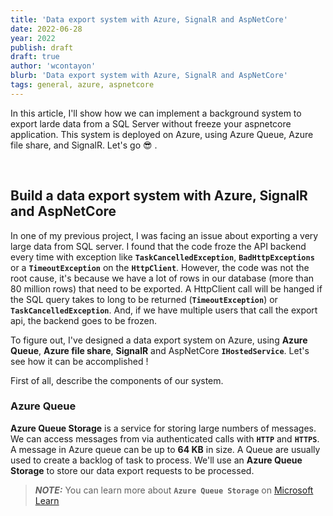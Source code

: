 ```yaml
---
title: 'Data export system with Azure, SignalR and AspNetCore'
date: 2022-06-28
year: 2022
publish: draft
draft: true
author: 'wcontayon'
blurb: 'Data export system with Azure, SignalR and AspNetCore'
tags: general, azure, aspnetcore
---
```


In this article, I'll show how we can implement a background system to export larde data from a SQL Server without freeze your aspnetcore application. This system is deployed on Azure, using Azure Queue, Azure file share, and SignalR. Let's go :sunglasses: .

<br />

## Build a data export system with Azure, SignalR and AspNetCore

In one of my previous project, I was facing an issue about exporting a very large data from SQL server. I found that the code froze the API backend every time with exception like **`TaskCancelledException`**, **`BadHttpExceptions`** or a **`TimeoutException`** on the **`HttpClient`**.
However, the code was not the root cause, it's because we have a lot of rows in our database (more than 80 million rows) that need to be exported. A HttpClient call will be hanged if the SQL query takes to long to be returned (**`TimeoutException`**) or **`TaskCancelledException`**.
And, if we have multiple users that call the export api, the backend goes to be frozen.

To figure out, I've designed a data export system on Azure, using **Azure Queue**, **Azure file share**, **SignalR** and AspNetCore **`IHostedService`**. Let's see how it can be accomplished !

First of all, describe the components of our system.

### Azure Queue

**Azure Queue Storage** is a service for storing large numbers of messages. We can access messages from via authenticated calls with **`HTTP`** and **`HTTPS`**. A message in Azure queue can be up to **64 KB** in size.
A Queue are usually used to create a backlog of task to process. We'll use an **Azure Queue Storage** to store our data export requests to be processed.
> **_NOTE:_** You can learn more about **`Azure Queue Storage`** on [Microsoft Learn](https://docs.microsoft.com/en-us/azure/storage/queues/storage-queues-introduction)



